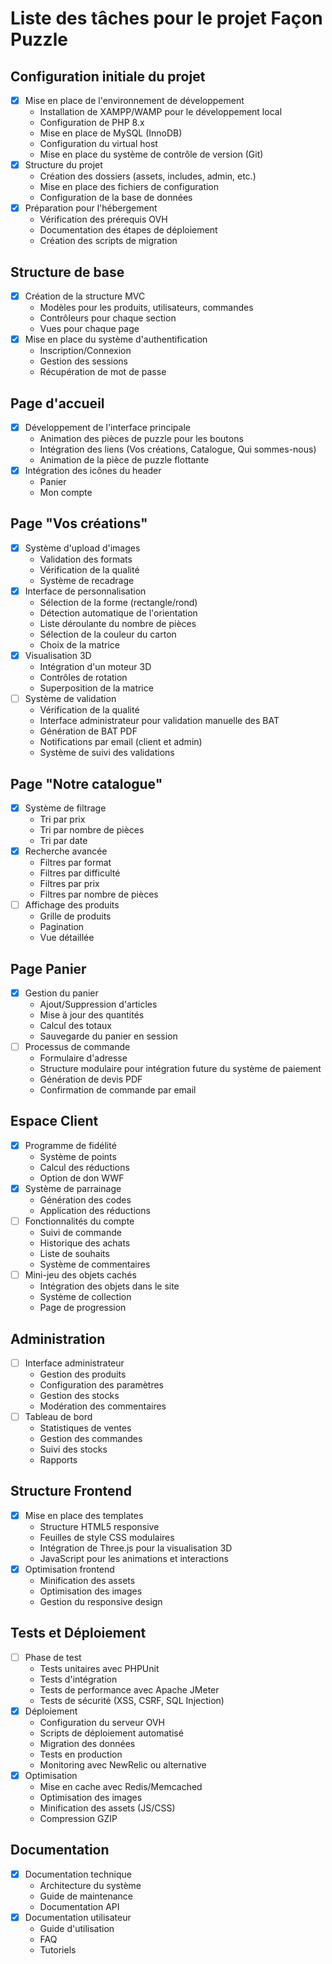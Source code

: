 # Liste des tâches pour le projet Façon Puzzle

## Configuration initiale du projet
- [x] Mise en place de l'environnement de développement
  * Installation de XAMPP/WAMP pour le développement local
  * Configuration de PHP 8.x
  * Mise en place de MySQL (InnoDB)
  * Configuration du virtual host
  * Mise en place du système de contrôle de version (Git)
- [x] Structure du projet
  * Création des dossiers (assets, includes, admin, etc.)
  * Mise en place des fichiers de configuration
  * Configuration de la base de données
- [x] Préparation pour l'hébergement
  * Vérification des prérequis OVH
  * Documentation des étapes de déploiement
  * Création des scripts de migration

## Structure de base
- [x] Création de la structure MVC
  * Modèles pour les produits, utilisateurs, commandes
  * Contrôleurs pour chaque section
  * Vues pour chaque page
- [x] Mise en place du système d'authentification
  * Inscription/Connexion
  * Gestion des sessions
  * Récupération de mot de passe

## Page d'accueil
- [x] Développement de l'interface principale
  * Animation des pièces de puzzle pour les boutons
  * Intégration des liens (Vos créations, Catalogue, Qui sommes-nous)
  * Animation de la pièce de puzzle flottante
- [x] Intégration des icônes du header
  * Panier
  * Mon compte

## Page "Vos créations"
- [x] Système d'upload d'images
  * Validation des formats
  * Vérification de la qualité
  * Système de recadrage
- [x] Interface de personnalisation
  * Sélection de la forme (rectangle/rond)
  * Détection automatique de l'orientation
  * Liste déroulante du nombre de pièces
  * Sélection de la couleur du carton
  * Choix de la matrice
- [x] Visualisation 3D
  * Intégration d'un moteur 3D
  * Contrôles de rotation
  * Superposition de la matrice
- [ ] Système de validation
  * Vérification de la qualité
  * Interface administrateur pour validation manuelle des BAT
  * Génération de BAT PDF
  * Notifications par email (client et admin)
  * Système de suivi des validations

## Page "Notre catalogue"
- [x] Système de filtrage
  * Tri par prix
  * Tri par nombre de pièces
  * Tri par date
- [x] Recherche avancée
  * Filtres par format
  * Filtres par difficulté
  * Filtres par prix
  * Filtres par nombre de pièces
- [ ] Affichage des produits
  * Grille de produits
  * Pagination
  * Vue détaillée

## Page Panier
- [x] Gestion du panier
  * Ajout/Suppression d'articles
  * Mise à jour des quantités
  * Calcul des totaux
  * Sauvegarde du panier en session
- [ ] Processus de commande
  * Formulaire d'adresse
  * Structure modulaire pour intégration future du système de paiement
  * Génération de devis PDF
  * Confirmation de commande par email

## Espace Client
- [x] Programme de fidélité
  * Système de points
  * Calcul des réductions
  * Option de don WWF
- [x] Système de parrainage
  * Génération des codes
  * Application des réductions
- [ ] Fonctionnalités du compte
  * Suivi de commande
  * Historique des achats
  * Liste de souhaits
  * Système de commentaires
- [ ] Mini-jeu des objets cachés
  * Intégration des objets dans le site
  * Système de collection
  * Page de progression

## Administration
- [ ] Interface administrateur
  * Gestion des produits
  * Configuration des paramètres
  * Gestion des stocks
  * Modération des commentaires
- [ ] Tableau de bord
  * Statistiques de ventes
  * Gestion des commandes
  * Suivi des stocks
  * Rapports

## Structure Frontend
- [x] Mise en place des templates
  * Structure HTML5 responsive
  * Feuilles de style CSS modulaires
  * Intégration de Three.js pour la visualisation 3D
  * JavaScript pour les animations et interactions
- [x] Optimisation frontend
  * Minification des assets
  * Optimisation des images
  * Gestion du responsive design

## Tests et Déploiement
- [ ] Phase de test
  * Tests unitaires avec PHPUnit
  * Tests d'intégration
  * Tests de performance avec Apache JMeter
  * Tests de sécurité (XSS, CSRF, SQL Injection)
- [x] Déploiement
  * Configuration du serveur OVH
  * Scripts de déploiement automatisé
  * Migration des données
  * Tests en production
  * Monitoring avec NewRelic ou alternative
- [x] Optimisation
  * Mise en cache avec Redis/Memcached
  * Optimisation des images
  * Minification des assets (JS/CSS)
  * Compression GZIP

## Documentation
- [x] Documentation technique
  * Architecture du système
  * Guide de maintenance
  * Documentation API
- [x] Documentation utilisateur
  * Guide d'utilisation
  * FAQ
  * Tutoriels 